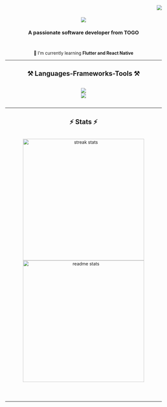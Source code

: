 <img align="right" src="https://visitor-badge.laobi.icu/badge?page_id=Ethernaljoz.Ethernaljoz" />

<h1 align="center">
    <img src="https://readme-typing-svg.herokuapp.com/?font=Righteous&size=35&center=true&vCenter=true&width=500&height=70&duration=4000&lines=Hi+There!+👋;+I'm+Joël+AMOUSSOU!;" />
</h1>

<h3 align="center">A passionate software developer from TOGO</h3>

<br/>

<div align="center">
 

 
 🌱 I’m currently learning **Flutter and React Native**

 </div>
 


 <hr/>
 
<h2 align="center">⚒️ Languages-Frameworks-Tools ⚒️</h2>
<br/>
<div align="center">
    <img src="https://skillicons.dev/icons?i=html,css,javascript,typescript,nodejs,dart,tailwind,react,redux,nextjs,express,flutter" /><br>
    <img src="https://skillicons.dev/icons?i=vscode,postman,androidstudio,windows,git,github,firebase,supabase,appwrite,mongodb,mysql,vercel" />
</div>

<br/>

<hr/>

<h2 align="center">⚡ Stats ⚡</h2>
<br>
<div align=center>
  <img width=390 src="https://github-readme-streak-stats-salesp07.vercel.app/?user=Ethernaljoz&count_private=true&theme=react&border_radius=10" alt="streak stats"/>
  <img width=390 src="https://github-readme-stats-salesp07.vercel.app/api?username=Ethernaljoz&count_private=true&show_icons=true&theme=react&rank_icon=github&border_radius=10" alt="readme stats" />
 
</div>

<br/><br/>

<hr/>

